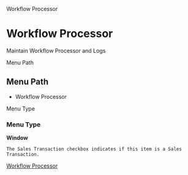 
Workflow Processor
# Workflow Processor


Maintain Workflow Processor and Logs

Menu Path
## Menu Path



- Workflow Processor

Menu Type
### Menu Type

**Window**

```
The Sales Transaction checkbox indicates if this item is a Sales Transaction.
```

[Workflow Processor](functional-guide/window/window-workflow-processor.md)